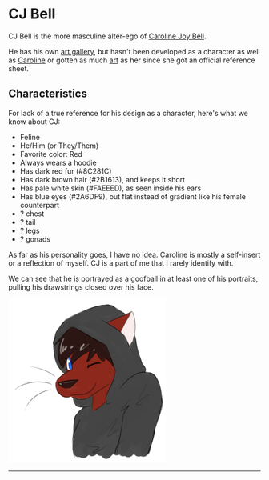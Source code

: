 # CJ Bell

CJ Bell is the more masculine alter-ego of [Caroline Joy Bell](/caroline/fursona).

He has his own [art gallery](/caroline/cj/art-gallery), but hasn't been developed as a character as well as [Caroline](/caroline/fursona)
or gotten as much [art](/caroline/art-gallery) as her since she got an official reference sheet.

## Characteristics

For lack of a true reference for his design as a character,
here's what we know about CJ:

- Feline
- He/Him (or They/Them)
- Favorite color: Red
- Always wears a hoodie
- Has dark red fur (#8C281C)
- Has dark brown hair (#2B1613), and keeps it short
- Has pale white skin (#FAEEED), as seen inside his ears
- Has blue eyes (#2A6DF9), but flat instead of gradient like his female counterpart
- ? chest
- ? tail
- ? legs
- ? gonads

As far as his personality goes, I have no idea. Caroline is mostly a self-insert or a reflection of myself. CJ is a part of me that I rarely identify with.

We can see that he is portrayed as a goofball in at least one of his portraits, pulling his drawstrings closed over his face.

[![A flat-color doodle of CJ, seen in a wrinkled grey hoodie with messy hair, winking at the viewer](images/cj_by_zaezar.png "CJ - Zaezar, June 2017")](/caroline/characters/cj/art-gallery)

---

